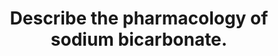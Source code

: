 ---
title: "Describe the pharmacology of sodium bicarbonate."
entityType: SAQ
exam: PEX
college: CICM
year: 2021
sitting: A
question: 14
passRate: 29
EC_expectedDomains:
- "A good response mentioned the pharmaceutic features including formulation and the hypertonicity of IV bicarbonate, pharmacodynamics including indications for use, mode of action, adverse effects (systemic and local), pharmacokinetics and dose."
- "Pleasingly a few candidates stated that sodium bicarbonate’s mechanism of action to cause alkalosis involved increasing the strong ion difference in plasma."
- "Credit was also given for stating the mechanism of action as providing bicarbonate ions to augment the extracellular buffer system."
EC_extraCredit:
- "This question was best answered with a structured approach as per any pharmacology question."
- "It nonetheless required good understanding of various aspects of physiology."
EC_errorsCommon:
- "Many candidates failed to gain marks by omitting to mention facts which could have been prompted by a defined structure."
---